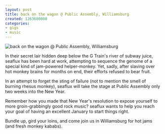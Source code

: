 ```yaml
---
layout: post
title: back on the wagon @ Public Assembly, Williamsburg
created: 1263600000
categories: 
- gigs
- music
---
```

![back on the wagon @ Public Assembly, Williamsburg](http://files.bubblehouse.org.s3.amazonaws.com/flyers/2010-01-15_flyer_lowres.jpg)

In their secret lair hidden deep below the G Train's river of subway juice, seaflux has been hard at work, attempting to sequence the genome of a special kind of jam-powered helper-monkey. Yet, sadly, after slaving over hot monkey brains for months on end, their efforts refused to bear fruit.

In an attempt to forget the sting of failure (not to mention the smell of burning rhesus monkey), seaflux will take the stage at Public Assembly only two weeks into the New Year.

Remember how you made that New Year's resolution to expose yourself to more groin-grabbingly good rock music? seaflux wants to help you reach your goal of having an excellent January to start things right.

Bundle up, gird your loins, and come join us in Williamsburg for hot jams (and fresh monkey kababs).
